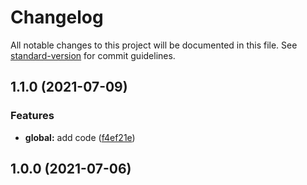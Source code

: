 # Changelog

All notable changes to this project will be documented in this file. See [standard-version](https://github.com/conventional-changelog/standard-version) for commit guidelines.

## 1.1.0 (2021-07-09)


### Features

* **global:** add code ([f4ef21e](https://github.com/ltv/standard-version-action/commit/f4ef21e838a8a39807e5567c39c928740480f518))

## 1.0.0 (2021-07-06)
